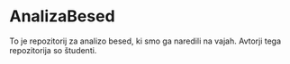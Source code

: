# AnalizaBesed
To je repozitorij za analizo besed, ki smo ga naredili na vajah.
Avtorji tega repozitorija so študenti.
